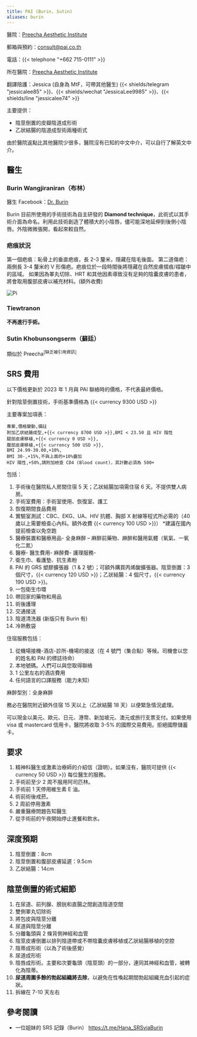 ```yaml
---
title: PAI (Burin, Sutin)
aliases: burin
---
```


醫院：[Preecha Aesthetic Institute](https://pai.co.th)

郵箱與預約：<consult@pai.co.th>

電話：{{< telephone "+662 715-0111" >}}

所在醫院：[Preecha Aesthetic Institute](https://goo.gl/maps/eA5mp9mTXEYcDjj67)

翻譯陪護：Jessica (自身為 MtF，可帶其他醫生) {{< shields/telegram "jessicalee85" >}}、{{< shields/wechat "JessicaLee9985" >}}、{{< shields/line "jessicalee74" >}}

主要提供：

- 陰莖倒置的皮瓣陰道成形術
- 乙狀結腸的陰道成型術兩種術式

由於醫院返點比其他醫院少很多，醫院沒有已知的中文中介，可以自行了解英文中介。

## 醫生

### Burin Wangjiraniran（布林）

醫生 Facebook：[Dr. Burin](https://www.facebook.com/dr.Burin)

Burin 目前所使用的手術技術為自主研發的 **Diamond technique**，此術式以其手術介面為命名。利用此技術創造了體積大的小陰唇，儘可能深地延伸到後側小陰唇。外陰微微張開，看起來較自然。

### 疤痕狀況

第一個疤痕：恥骨上的垂直疤痕，長 2-3 釐米，隱藏在陰毛後面。
第二道傷疤：兩側長 3-4 釐米的 V 形傷疤。疤痕位於一段時間後將隱藏在自然皮膚摺痕/褶皺中的區域。
如果因為睪丸切除、HRT 和其他因素導致沒有足夠的陰囊皮膚的患者，將會取用腹部皮膚以補充材料。(額外收費)

![Pi](https://www.transgendersurgerythailand.com/images/3958_1152B3DE-0396-163D-0BE2-C7BA89904366.jpg)

### Tiewtranon

**不再進行手術。**

### Sutin Khobunsongserm（蘇廷）

類似於 Preecha<sup>[缺乏被引用資訊]</sup>

## SRS 費用

以下價格更新於 2023 年 1 月與 PAI 聯絡時的價格，不代表最終價格。

針對陰莖倒置技術，手術基準價格為 {{< currency 9300 USD >}}

主要專案加項表：

```csv
專案,價格變動,備註
附加乙狀結腸成型,+{{< currency 8700 USD >}},BMI < 23.50 且 HIV 陰性
腿部皮膚移植,+{{< currency 0 USD >}},
腹部皮膚移植,+{{< currency 500 USD >}},
BMI 24.99-30.00,+10%,
BMI 30-,+15%,不與上面的+10%疊加
HIV 陽性,+50%,請附加檢查 CD4 (Blood count)，其計數必須為 500+
```

包括：

1. 手術後在醫院私人房間住宿 5 天；乙狀結腸加項需住宿 6 天。不提供雙人病房。
1. 手術室費用：手術室使用、恢復室、護工
1. 恢復期間食品費用
1. 實驗室測試：CBC、EKG、UA、HIV 抗體、胸部 X 射線等程式所必需的（40 歲以上需要檢查心內科。額外收費 {{< currency 100 USD >}}） *建議在國內提前檢查以免空跑
1. 醫療裝置和醫療用品- 全身麻醉 – 麻醉前藥物、麻醉和醫用氣體（氧氣、一氧化二氮）
1. 醫療- 醫生費用- 麻醉費- 護理服務-
1. 衛生巾、看護墊、抗生素粉
1. PAI 的 GRS 塑膠擴張器（1 & 2 號）；可額外購買丙烯酸擴張器。陰莖倒置：3 個尺寸，{{< currency 120 USD >}}；乙狀結腸：4 個尺寸，{{< currency 190 USD >}}。
1. 一包衛生巾環
1. 帶回家的藥物和用品
1. 術後護理
1. 交通接送
1. 陰道清洗器 (新版只有 Burin 有)
1. 冷熱敷袋

住宿服務包括：

1. 從機場接機-酒店-診所-機場的接送（在 4 號門（集合點）等候。司機會以您的姓名和 PAI 的標誌待命）
1. 本地號碼。人們可以與您取得聯絡
1. 1 公里左右的酒店費用
1. 任何語言的口譯服務（能力未知）

麻醉型別：全身麻醉

務必在醫院附近額外住宿 15 天以上（乙狀結腸 18 天）以便緊急情況處理。

可以現金以美元、歐元、日元、港幣、新加坡元、澳元或旅行支票支付。如果使用 visa 或 mastercard 信用卡，醫院將收取 3-5% 的國際交易費用。拒絕國際儲蓄卡。

## 要求

1. 精神科醫生或激素治療師的介紹信（證明）。如果沒有，醫院可提供 {{< currency 50 USD >}} 每位醫生的服務。
1. 手術前至少 2 周不服用阿司匹林。
1. 手術前 1 天停用維生素 E 油。
1. 術前術後戒菸。
1. 2 周前停用激素
1. 嚴重醫療問題告知醫生
1. 從手術前的午夜開始停止進餐和飲水。

## 深度預期
1. 陰莖倒置：8cm
2. 陰莖倒置和腹部皮膚延遲：9.5cm
3. 乙狀結腸：14cm

## 陰莖倒置的術式細節

1. 在尿道、前列腺、膀胱和直腸之間創造陰道空間
1. 雙側睪丸切除術
1. 將包皮與陰莖分離
1. 尿道與陰莖分離
1. 分離龜頭與 2 條背側神經和血管
1. 陰莖皮膚倒置以排列陰道帶或不帶陰囊皮膚移植或乙狀結腸移植的空腔
1. 陰蒂成形術（以為了術後感覺）
1. 尿道成形術
1. 陰唇成形術。主要和次要龜頭（陰莖頭）的一部分，連同其神經和血管，被轉化為陰蒂。
1. **尿道周圍多餘的勃起組織將去除**，以避免在性喚起期間勃起組織充血引起的症狀。
1. 拆線在 7-10 天左右

## 參考閱讀

- 一位姐妹的 SRS 記錄（Burin） <https://t.me/Hana_SRSviaBurin>
